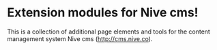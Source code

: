 
# Extension modules for Nive cms!

This is a collection of additional page elements and tools for the content
management system Nive cms (http://cms.nive.co).



